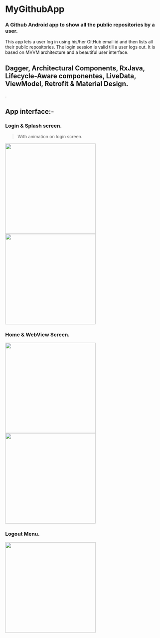 # MyGithubApp


### A Github Android app to show all the public repositories by a user. 
This app lets a user log in using his/her GitHub email id and then lists all their public repositories. The login session is valid till a user logs out. It is based on MVVM architecture and a beautiful user interface.



## **Dagger, Architectural Components,  RxJava, Lifecycle-Aware componentes, LiveData, ViewModel, Retrofit & Material Design.**
.


## App interface:-

### **Login & Splash screen.**
> With animation on login screen.

<img src="https://user-images.githubusercontent.com/39986507/119773971-11c46480-bedf-11eb-989d-d528d22e1333.png" width="290">                              <img src="https://user-images.githubusercontent.com/39986507/119773229-f147da80-bedd-11eb-85f1-582fb9bacc1e.png" width="290">   

### **Home & WebView Screen.**
<img src="https://user-images.githubusercontent.com/39986507/114966948-31ed1680-9e91-11eb-8800-66025dd7f5be.png" width="290">                              <img src="https://user-images.githubusercontent.com/39986507/114000807-f3e06900-9878-11eb-891b-2d9d28822474.png" width="290"> 

### **Logout Menu.**

<img src="https://user-images.githubusercontent.com/39986507/114966953-344f7080-9e91-11eb-9863-a900be3f0527.png" width="290">



